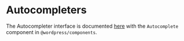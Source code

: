 # Autocompleters

The Autocompleter interface is documented [here](/packages/components/src/autocomplete/README.md) with the `Autocomplete` component in `@wordpress/components`.

